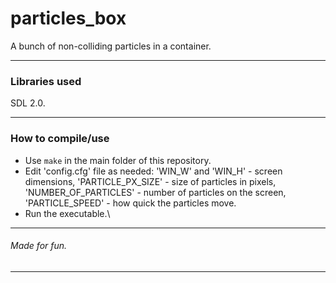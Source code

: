 # particles_box
A bunch of non-colliding particles in a container.

------------

### Libraries used
SDL 2.0.

------------

### How to compile/use
* Use `make` in the main folder of this repository.
* Edit 'config.cfg' file as needed: 
'WIN\_W' and 'WIN\_H' - screen dimensions, 
'PARTICLE\_PX\_SIZE' - size of particles in pixels,
'NUMBER\_OF_PARTICLES' - number of particles on the screen,
'PARTICLE\_SPEED' - how quick the particles move.
* Run the executable.\

------------
###### Made for fun.
------------
